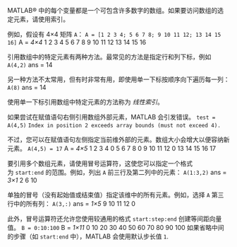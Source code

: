 MATLAB® 中的每个变量都是一个可包含许多数字的数组。如果要访问数组的选定元素，请使用索引。

例如，假设有 4×4 矩阵 `A`：
`A = [1 2 3 4; 5 6 7 8; 9 10 11 12; 13 14 15 16]`
A = _4×4_
     1     2     3     4
     5     6     7     8
     9    10    11    12
    13    14    15    16

引用数组中的特定元素有两种方法。最常见的方法是指定行和列下标，例如
`A(4,2)`
ans = 14

另一种方法不太常用，但有时非常有用，即使用单一下标按顺序向下遍历每一列：
`A(8)`
ans = 14

使用单一下标引用数组中特定元素的方法称为 _线性索引_。

如果尝试在赋值语句右侧引用数组外部元素，MATLAB 会引发错误。
`test = A(4,5)`
`Index in position 2 exceeds array bounds (must not exceed 4).`

不过，您可以在赋值语句左侧指定当前维外部的元素。数组大小会增大以便容纳新元素。
`A(4,5) = 17`
A = _4×5_
     1     2     3     4     0
     5     6     7     8     0
     9    10    11    12     0
    13    14    15    16    17

要引用多个数组元素，请使用冒号运算符，这使您可以指定一个格式为 `start:end` 的范围。例如，列出 `A` 前三行及第二列中的元素：
`A(1:3,2)`
ans = _3×1_
     2
     6
    10

单独的冒号（没有起始值或结束值）指定该维中的所有元素。例如，选择 `A` 第三行中的所有列：
`A(3,:)`
ans = _1×5_
     9    10    11    12     0

此外，冒号运算符还允许您使用较通用的格式 `start:step:end` 创建等间距向量值。
`B = 0:10:100`
B = _1×11_
     0    10    20    30    40    50    60    70    80    90   100
如果省略中间的步骤（如 `start:end` 中），MATLAB 会使用默认步长值 `1`.